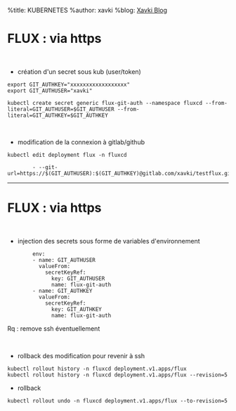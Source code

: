 %title: KUBERNETES
%author: xavki
%blog: [Xavki Blog](https://xavki.blog)



# FLUX : via https


<br>

* création d'un secret sous kub (user/token)

```
export GIT_AUTHKEY="xxxxxxxxxxxxxxxxxx"
export GIT_AUTHUSER="xavki"
```

```
kubectl create secret generic flux-git-auth --namespace fluxcd --from-literal=GIT_AUTHUSER=$GIT_AUTHUSER --from-literal=GIT_AUTHKEY=$GIT_AUTHKEY
```

<br>

* modification de la connexion à gitlab/github

```
kubectl edit deployment flux -n fluxcd
```

```
        - --git-url=https://$(GIT_AUTHUSER):$(GIT_AUTHKEY)@gitlab.com/xavki/testflux.git
```

------------------------------------------------------------------------

# FLUX : via https

<br>

* injection des secrets sous forme de variables d'environnement


```
        env:
        - name: GIT_AUTHUSER
          valueFrom:
            secretKeyRef:
              key: GIT_AUTHUSER
              name: flux-git-auth
        - name: GIT_AUTHKEY
          valueFrom:
            secretKeyRef:
              key: GIT_AUTHKEY
              name: flux-git-auth
```

Rq : remove ssh éventuellement

<br>

* rollback des modification pour revenir à ssh

```
kubectl rollout history -n fluxcd deployment.v1.apps/flux
kubectl rollout history -n fluxcd deployment.v1.apps/flux --revision=5
```

* rollback 

```
kubectl rollout undo -n fluxcd deployment.v1.apps/flux --to-revision=5
```
